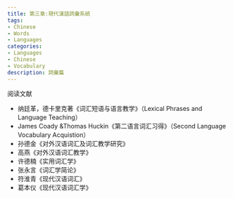 ```yaml
---
title: 第三章:現代漢語詞彙系統
tags:
- Chinese
- Words
- Languages
categories:
- Languages
- Chinese
- Vocabulary
description: 詞彙篇
---
```


阅读文献

+ 纳廷革，德卡里克著《词汇短语与语言教学》（Lexical Phrases and Language Teaching）
+ James Coady &Thomas Huckin《第二语言词汇习得》（Second Language Vocabulary Acquistion）
+ 孙德金《对外汉语词汇及词汇教学研究》
+ 高燕《对外汉语词汇教学》
+ 许德楠《实用词汇学》
+ 张永言《词汇学简论》
+ 符淮青《现代汉语词汇》
+ 葛本仪《现代汉语词汇学》 